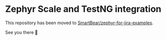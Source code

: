 # Zephyr Scale and TestNG integration 

This repository has been moved to [SmartBear/zephyr-for-jira-examples](https://github.com/SmartBear/zephyr-for-jira-examples).

See you there 🙂
